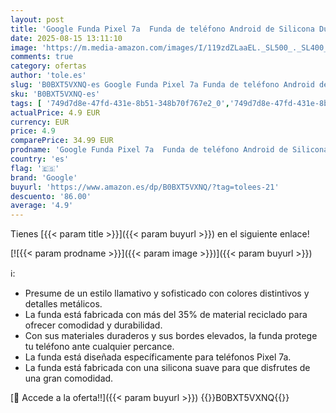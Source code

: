 ```yaml
---
layout: post
title: 'Google Funda Pixel 7a  Funda de teléfono Android de Silicona Duradera  Jade'
date: 2025-08-15 13:11:10
image: 'https://m.media-amazon.com/images/I/119zdZLaaEL._SL500_._SL400_.jpg'
comments: true
category: ofertas
author: 'tole.es'
slug: 'B0BXT5VXNQ-es Google Funda Pixel 7a Funda de teléfono Android de...'
sku: 'B0BXT5VXNQ-es'
tags: [ '749d7d8e-47fd-431e-8b51-348b70f767e2_0','749d7d8e-47fd-431e-8b51-348b70f767e2_101','749d7d8e-47fd-431e-8b51-348b70f767e2_8501','Accesorios para móviles','Arborist Merchandising Root','CML-Tech','Comunicación móvil y accesorios','Electrónica','Fundas básicas para teléfonos móviles','Fundas y carcasas para teléfonos móviles','Los favoritos de nuestros clientes: Electrónica','Mantenimiento, cuidado y reparaciones de teléfonos móviles','Mobile and Communication','Peripherals & Accessories','Protectores de pantalla para móviles','Self Service','Special Features Stores','android','google','🇪🇸', ]
actualPrice: 4.9 EUR
currency: EUR
price: 4.9
comparePrice: 34.99 EUR
prodname: 'Google Funda Pixel 7a  Funda de teléfono Android de Silicona Duradera  Jade'
country: 'es'
flag: '🇪🇸'
brand: 'Google'
buyurl: 'https://www.amazon.es/dp/B0BXT5VXNQ/?tag=tolees-21'
descuento: '86.00'
average: '4.9'
---
```


Tienes [{{< param title >}}]({{< param buyurl >}}) en el siguiente enlace!

[![{{< param prodname >}}]({{< param image >}})]({{< param buyurl >}})

ℹ️:

- Presume de un estilo llamativo y sofisticado con colores distintivos y detalles metálicos.
- La funda está fabricada con más del 35% de material reciclado para ofrecer comodidad y durabilidad.
- Con sus materiales duraderos y sus bordes elevados, la funda protege tu teléfono ante cualquier percance.
- La funda está diseñada específicamente para teléfonos Pixel 7a.
- La funda está fabricada con una silicona suave para que disfrutes de una gran comodidad.

[🛒 Accede a la oferta!!]({{< param buyurl >}})
{{<world>}}B0BXT5VXNQ{{</world>}}
